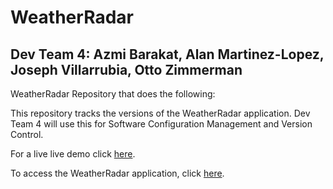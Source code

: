 # WeatherRadar
## Dev Team 4: Azmi Barakat, Alan Martinez-Lopez, Joseph Villarrubia, Otto Zimmerman
WeatherRadar Repository that does the following:

This repository tracks the versions of the WeatherRadar application. Dev Team 4 will use this for Software Configuration Management and Version Control.

For a live live demo click [here](https://www.loom.com/share/ba0c45b6edd04bc69eab0699fb3c4f65).

To access the WeatherRadar application, click [here](https://am26001.github.io/WeatherRadar/index.html).
